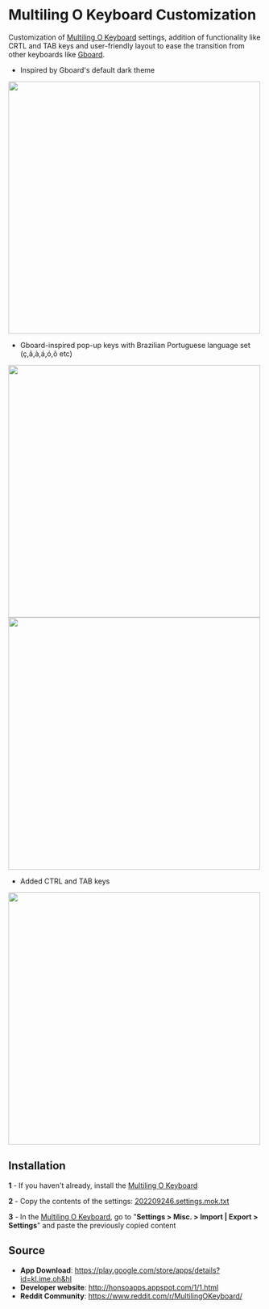 # Multiling O Keyboard Customization 

Customization of [Multiling O Keyboard](https://play.google.com/store/apps/details?id=kl.ime.oh&hl=pt_BR&gl=US) settings, addition of functionality like CRTL and TAB keys and user-friendly layout to ease the transition from other keyboards like [Gboard](https://play.google.com/store/apps/details?id=com.google.android.inputmethod.latin&hl=pt_BR&gl=US).

- Inspired by Gboard's default dark theme
<img src="https://user-images.githubusercontent.com/41086151/188286401-d5e4301d-98e9-4f36-84c1-ac5e749c7d00.png" width="500">
<br>

- Gboard-inspired pop-up keys with Brazilian Portuguese language set (ç,ã,à,á,ó,ô etc)
<img src="https://raw.githubusercontent.com/felipearc13/OKeyboard-settings/main/screenshot/Screenshot_2022-09-03-17-03-26-545_com.miui.videoplayer.png" width="500">
<img src="https://raw.githubusercontent.com/felipearc13/OKeyboard-settings/main/screenshot/Screenshot_2022-09-03-17-04-19-160_com.miui.videoplayer.png" width="500">
<br>

- Added CTRL and TAB keys
<img src="https://raw.githubusercontent.com/felipearc13/OKeyboard-settings/main/screenshot/Screenshot_2022-09-03-17-05-19-631_com.android.fileexplorer.png" width="500">

## Installation
**1** - If you haven't already, install the [Multiling O Keyboard](https://play.google.com/store/apps/details?id=kl.ime.oh&hl)

**2** - Copy the contents of the settings: [202209246.settings.mok.txt](https://github.com/felipearc13/OKeyboard-settings/blob/main/202209246.settings.mok.txt)

**3** - In the [Multiling O Keyboard](https://play.google.com/store/apps/details?id=kl.ime.oh&hl=pt_BR&gl=US), go to "**Settings > Misc. > Import | Export > Settings**"  and paste the previously copied content

## Source

- **App Download**: https://play.google.com/store/apps/details?id=kl.ime.oh&hl
- **Developer website**: http://honsoapps.appspot.com/1/1.html
- **Reddit Community**: https://www.reddit.com/r/MultilingOKeyboard/ 
